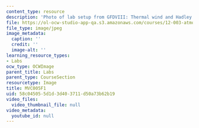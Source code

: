 ```yaml
---
content_type: resource
description: 'Photo of lab setup from GFDVIII: Thermal wind and Hadley circulation.'
file: https://ol-ocw-studio-app-qa.s3.amazonaws.com/courses/12-003-atmosphere-ocean-and-climate-dynamics-fall-2008/58c045055d1d3d403711d50a73b62b19_MVC005F1.jpg
file_type: image/jpeg
image_metadata:
  caption: ''
  credit: ''
  image-alt: ''
learning_resource_types:
- Labs
ocw_type: OCWImage
parent_title: Labs
parent_type: CourseSection
resourcetype: Image
title: MVC005F1
uid: 58c04505-5d1d-3d40-3711-d50a73b62b19
video_files:
  video_thumbnail_file: null
video_metadata:
  youtube_id: null
---
```


